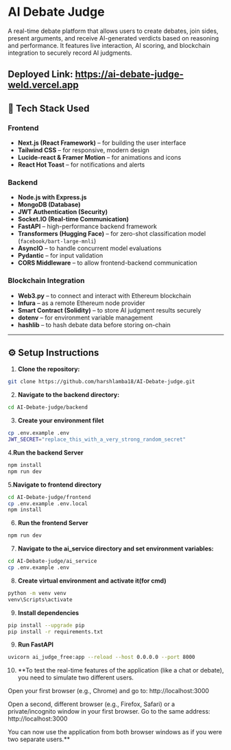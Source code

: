 # AI Debate Judge

A real-time debate platform that allows users to create debates, join sides, present arguments, and receive AI-generated verdicts based on reasoning and performance. It features live interaction, AI scoring, and blockchain integration to securely record AI judgments.

Deployed Link: https://ai-debate-judge-weld.vercel.app
---

## 🧠 Tech Stack Used

### **Frontend**
- **Next.js (React Framework)** – for building the user interface  
- **Tailwind CSS** – for responsive, modern design  
- **Lucide-react & Framer Motion** – for animations and icons  
- **React Hot Toast** – for notifications and alerts  

### **Backend**
- **Node.js with Express.js**
- **MongoDB (Database)**
- **JWT Authentication (Security)**
- **Socket.IO (Real-time Communication)**
- **FastAPI** – high-performance backend framework  
- **Transformers (Hugging Face)** – for zero-shot classification model (`facebook/bart-large-mnli`)  
- **AsyncIO** – to handle concurrent model evaluations  
- **Pydantic** – for input validation  
- **CORS Middleware** – to allow frontend-backend communication  


### **Blockchain Integration**
- **Web3.py** – to connect and interact with Ethereum blockchain  
- **Infura** – as a remote Ethereum node provider  
- **Smart Contract (Solidity)** – to store AI judgment results securely  
- **dotenv** – for environment variable management  
- **hashlib** – to hash debate data before storing on-chain  

---

## ⚙️ Setup Instructions

1. **Clone the repository:**

```bash
git clone https://github.com/harshlamba18/AI-Debate-judge.git
```

 
2. **Navigate to the backend directory:**

```bash
cd AI-Debate-judge/backend
```

3. **Create your environment filet**

```bash
cp .env.example .env
JWT_SECRET="replace_this_with_a_very_strong_random_secret"
```

4.**Run the backend Server**

```bash
npm install
npm run dev
```

5.**Navigate to frontend directory**

```bash
cd AI-Debate-judge/frontend
cp .env.example .env.local
npm install
```

6. **Run the frontend Server**

```bash
npm run dev
```
7. **Navigate to the ai_service directory and set environment variables:**
```bash
cd AI-Debate-judge/ai_service
cp .env.example .env
```

8. **Create virtual environment and activate it(for cmd)**

```bash
python -m venv venv  
venv\Scripts\activate
```

9. **Install dependencies**

```bash
pip install --upgrade pip
pip install -r requirements.txt
```
9. **Run FastAPI**

```bash
uvicorn ai_judge_free:app --reload --host 0.0.0.0 --port 8000
```

10. **To test the real-time features of the application (like a chat or debate), you need to simulate two different users.

Open your first browser (e.g., Chrome) and go to:
http://localhost:3000

Open a second, different browser (e.g., Firefox, Safari) or a private/incognito window in your first browser. Go to the same address:
http://localhost:3000

You can now use the application from both browser windows as if you were two separate users.**